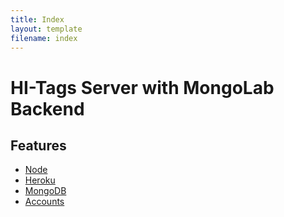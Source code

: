 ```yaml
---
title: Index 
layout: template
filename: index
---
```


# HI-Tags Server with MongoLab Backend

## Features

- [Node](node)
- [Heroku](heroku)
- [MongoDB](mongodb)
- [Accounts](accounts)
